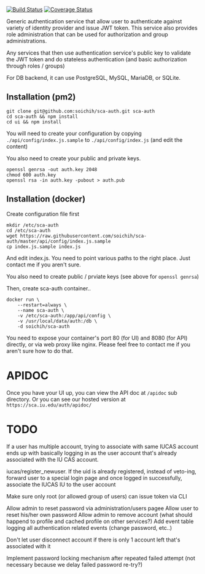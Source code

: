 [![Build Status](https://travis-ci.org/soichih/sca-auth.svg?branch=master)](https://travis-ci.org/soichih/sca-auth)
[![Coverage Status](https://coveralls.io/repos/github/soichih/sca-auth/badge.svg?branch=master)](https://coveralls.io/github/soichih/sca-auth?branch=master)

Generic authentication service that allow user to authenticate against variety of identity provider and issue JWT token. This service also provides role administration that can be used for authorization and group administrations.

Any services that then use authentication service's public key to validate the JWT token and do stateless authentication (and basic authorization through roles / groups)

For DB backend, it can use PostgreSQL, MySQL, MariaDB, or SQLite.

## Installation (pm2)

```
git clone git@github.com:soichih/sca-auth.git sca-auth
cd sca-auth && npm install
cd ui && npm install
```

You will need to create your configuration by copying `./api/config/index.js.sample` to `./api/config/index.js` (and edit the content)

You also need to create your public and private keys.

```
openssl genrsa -out auth.key 2048
chmod 600 auth.key
openssl rsa -in auth.key -pubout > auth.pub
```

## Installation (docker)

Create configuration file first

```
mkdir /etc/sca-auth
cd /etc/sca-auth
wget https://raw.githubusercontent.com/soichih/sca-auth/master/api/config/index.js.sample
cp index.js.sample index.js
```
And edit index.js. You need to point various paths to the right place. Just contact me if you aren't sure.

You also need to create public / prviate keys (see above for `openssl genrsa`)

Then, create sca-auth container..

```
docker run \
    --restart=always \
    --name sca-auth \
    -v /etc/sca-auth:/app/api/config \
    -v /usr/local/data/auth:/db \
    -d soichih/sca-auth
```

You need to expose your container's port 80 (for UI) and 8080 (for API) directly, or via web proxy like nginx. Please feel free to contact me if you aren't sure how to do that.

# APIDOC

Once you have your UI up, you can view the API doc at `/apidoc` sub directory. Or you can see our hosted version at `https://sca.iu.edu/auth/apidoc/`

# TODO

If a user has multiple account, trying to associate with same IUCAS account ends up with basically logging in as the user account that's already associated with the IU CAS account.

iucas/register_newuser. If the uid is already registered, instead of veto-ing, forward user to a special login page and once logged in successfully, associate the IUCAS IU to the user account

Make sure only root (or allowed group of users) can issue token via CLI

Allow admin to reset password via administration/users pagee
Allow user to reset his/her own password
Allow admin to remove account (what should happend to profile and cached profile on other services?)
Add event table logging all authentication related events (change password, etc..)

Don't let user disconnect account if there is only 1 account left that's associated with it

Implement password locking mechanism after repeated failed attempt (not necessary because we delay failed password re-try?)
